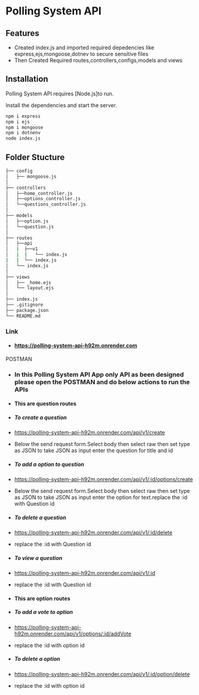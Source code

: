 # Polling System API

## Features

- Created index.js and imported required depedencies like       express,ejs,mongoose,dotnev to secure sensitive files
- Then Created Required routes,controllers,configs,models and views

## Installation

Polling System API requires [Node.js]to run.

Install the dependencies and start the server.

```sh
npm i express
npm i ejs
npm i mongoose
npm i dotnenv
node index.js
```
## Folder Stucture
```sh
├── config
│   ├── mongoose.js
│
├── controllers
│   ├──home_controller.js
│   ├──options_controller.js
│   └──questions_controller.js
│
├── models
│   ├──option.js
│   └──question.js
│
├── routes
│   ├──api
│   |  ├──v1
│   |  |   └── index.js
|   |  └── index.js
│   └── index.js
│
├── views
│   ├── _home.ejs
│   └── layout.ejs
│
├── index.js
├── .gitignore
├── package.json
└── README.md

```

### Link
- #### https://polling-system-api-h92m.onrender.com

POSTMAN
 - ### In this Polling System API App only API as been designed please open the POSTMAN and do below actions to run the APIs
 - #### This are question routes
- ##### To create a question
- https://polling-system-api-h92m.onrender.com/api/v1/create
- Below the send request form.Select body then select raw then set type as JSON to take JSON as input enter the question for title and id
- ##### To add a option to question
- https://polling-system-api-h92m.onrender.com/api/v1/:id/options/create
- Below the send request form.Select body then select raw then set type as JSON to take JSON as input enter the option for text.replace the :id with Question id
- ##### To delete a question
- https://polling-system-api-h92m.onrender.com/api/v1/:id/delete
- replace the :id with Question id
- ##### To view a question
- https://polling-system-api-h92m.onrender.com/api/v1/:id
- replace the :id with Question id

- #### This are option routes
- ##### To add a vote to option
- https://polling-system-api-h92m.onrender.com/api/v1/options/:id/addVote
- replace the :id with option id
- ##### To delete a option
- https://polling-system-api-h92m.onrender.com/api/v1/:id/option/delete
- replace the :id with option id
